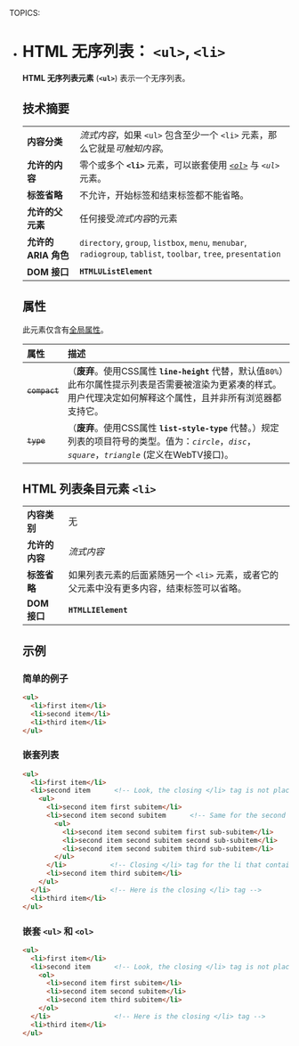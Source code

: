 TOPICS: <ul>
        <li>

# HTML 无序列表： `<ul>`, `<li>`

**HTML 无序列表元素** (**`<ul>`**) 表示一个无序列表。

## 技术摘要

|  |  |
| :-- | :-- |
| **内容分类** | *流式内容*，如果 `<ul>` 包含至少一个 `<li>` 元素，那么它就是*可触知内容*。|
| **允许的内容** | 零个或多个 **`<li>`** 元素，可以嵌套使用 *[`<ol>`](/zh-hans/webfrontend/<ol>)* 与 *`<ul>`* 元素。|
| **标签省略** | 不允许，开始标签和结束标签都不能省略。|
| **允许的父元素** | 任何接受*流式内容*的元素 |
| **允许的 ARIA 角色** | `directory`, `group`, `listbox`, `menu`, `menubar`, `radiogroup`, `tablist`, `toolbar`, `tree`, `presentation` |
| **DOM 接口** | **`HTMLUListElement`** |

## 属性

此元素仅含有[全局属性](/zh-hans/webfrontend/HTML_Global_Attributes)。

| 属性 | 描述 |
| :-- | :-- |
| ~~`compact`~~ | （**废弃**。使用CSS属性 **`line-height`** 代替，默认值`80%`）此布尔属性提示列表是否需要被渲染为更紧凑的样式。用户代理决定如何解释这个属性，且并非所有浏览器都支持它。|
| ~~`type`~~ | （**废弃**。使用CSS属性 **`list-style-type`** 代替。）规定列表的项目符号的类型。值为：*`circle`*，*`disc`*，*`square`*，*`triangle`* (定义在WebTV接口)。|

## HTML 列表条目元素 `<li>`

|  |  |
| :-- | :-- |
| **内容类别** | 无 |
| **允许的内容** | *流式内容* |
| **标签省略** | 如果列表元素的后面紧随另一个 `<li>` 元素，或者它的父元素中没有更多内容，结束标签可以省略。|
| **DOM 接口** | **`HTMLLIElement`** |

## 示例

### 简单的例子

```html
<ul>
  <li>first item</li>
  <li>second item</li>
  <li>third item</li>
</ul>
```

### 嵌套列表

```html
<ul>
  <li>first item</li>
  <li>second item      <!-- Look, the closing </li> tag is not placed here! -->
    <ul>
      <li>second item first subitem</li>
      <li>second item second subitem      <!-- Same for the second nested unordered list! -->
        <ul>
          <li>second item second subitem first sub-subitem</li>
          <li>second item second subitem second sub-subitem</li>
          <li>second item second subitem third sub-subitem</li>
        </ul>
      </li>           <!-- Closing </li> tag for the li that contains the third unordered list -->
      <li>second item third subitem</li>
    </ul>
  </li>               <!-- Here is the closing </li> tag -->
  <li>third item</li>
</ul>
```

### 嵌套 `<ul>` 和 `<ol>`

```html
<ul>
  <li>first item</li>
  <li>second item      <!-- Look, the closing </li> tag is not placed here! -->
    <ol>
      <li>second item first subitem</li>
      <li>second item second subitem</li>
      <li>second item third subitem</li>
    </ol>
  </li>                <!-- Here is the closing </li> tag -->
  <li>third item</li>
</ul>
```
